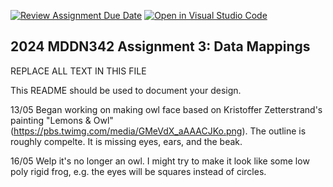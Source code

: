 [![Review Assignment Due Date](https://classroom.github.com/assets/deadline-readme-button-24ddc0f5d75046c5622901739e7c5dd533143b0c8e959d652212380cedb1ea36.svg)](https://classroom.github.com/a/HpplOQZx)
[![Open in Visual Studio Code](https://classroom.github.com/assets/open-in-vscode-718a45dd9cf7e7f842a935f5ebbe5719a5e09af4491e668f4dbf3b35d5cca122.svg)](https://classroom.github.com/online_ide?assignment_repo_id=14993376&assignment_repo_type=AssignmentRepo)
## 2024 MDDN342 Assignment 3: Data Mappings

REPLACE ALL TEXT IN THIS FILE

This README should be used to document your design.

13/05
Began working on making owl face based on Kristoffer Zetterstrand's painting "Lemons & Owl" (https://pbs.twimg.com/media/GMeVdX_aAAACJKo.png). The outline is roughly compelte. It is missing eyes, ears, and the beak.

16/05
Welp it's no longer an owl. I might try to make it look like some low poly rigid frog, e.g. the eyes will be squares instead of circles.